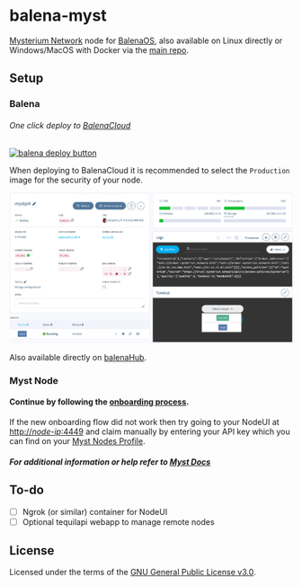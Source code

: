 # balena-myst

[Mysterium Network](https://www.mysterium.network/) node for [BalenaOS](https://www.balena.io/os/), also available on Linux directly or Windows/MacOS with Docker via the [main repo](https://github.com/mysteriumnetwork/node).

## Setup

### Balena
###### One click deploy to [BalenaCloud](https://www.balena.io/cloud)
[![balena deploy button](https://www.balena.io/deploy.svg)](https://dashboard.balena-cloud.com/deploy?repoUrl=https://github.com/otkd/balena-myst)

When deploying to BalenaCloud it is recommended to select the `Production` image for the security of your node.

![Example of Balena Dashboard](/balenadashboard.png)

Also available directly on [balenaHub](https://hub.balena.io/gh_otkd/balena-myst).

### Myst Node
#### Continue by following the [onboarding process](https://mystnodes.com/claiming).
If the new onboarding flow did not work then try going to your NodeUI at [http://*node-ip*:4449](http://*node-ip*:4449) and claim manually by entering your API key which you can find on your [Myst Nodes Profile](https://mystnodes.com/me).

##### For additional information or help refer to [Myst Docs](https://docs.mysterium.network/)

## To-do
- [ ] Ngrok (or similar) container for NodeUI
- [ ] Optional tequilapi webapp to manage remote nodes

## License
Licensed under the terms of the [GNU General Public License v3.0](./LICENSE).
